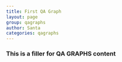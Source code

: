 ```yaml
---
title: First QA Graph
layout: page
group: qagraphs
author: Santa
categories: qagraphs
---
```


### This is a filler for QA GRAPHS content
